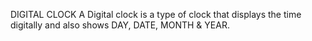 DIGITAL CLOCK
A Digital clock is a type of clock that displays the time digitally and also shows DAY, DATE, MONTH & YEAR.
